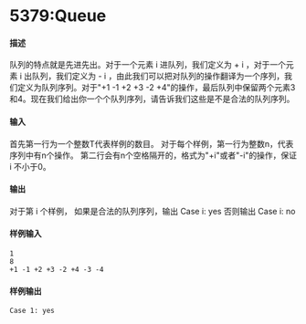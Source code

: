 # 5379:Queue
#### 描述
队列的特点就是先进先出。对于一个元素 i 进队列，我们定义为 + i ，对于一个元素 i 出队列，我们定义为 - i ，由此我们可以把对队列的操作翻译为一个序列，我们定义为队列序列。对于"+1 -1 +2 +3 -2 +4"的操作，最后队列中保留两个元素3和4。现在我们给出你一个个队列序列，请告诉我们这些是不是合法的队列序列。

#### 输入
首先第一行为一个整数T代表样例的数目。
对于每个样例，第一行为整数n，代表序列中有n个操作。
第二行会有n个空格隔开的，格式为"+i"或者"-i"的操作，保证 i 不小于0。

#### 输出
对于第 i 个样例，
如果是合法的队列序列，输出
Case i: yes
否则输出
Case i: no

#### 样例输入
```
1
8
+1 -1 +2 +3 -2 +4 -3 -4
```
#### 样例输出
```
Case 1: yes
```








